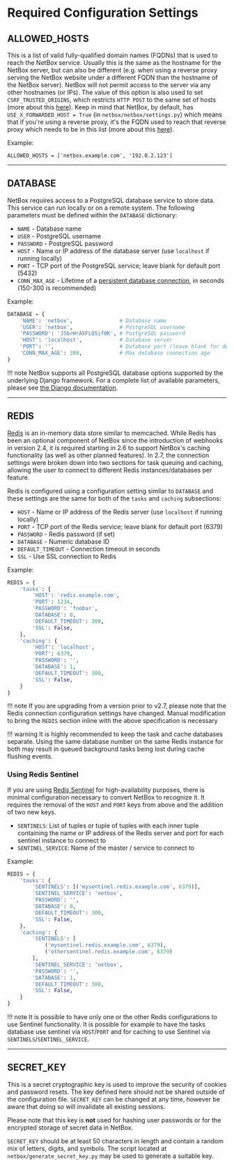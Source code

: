 # Required Configuration Settings

## ALLOWED_HOSTS

This is a list of valid fully-qualified domain names (FQDNs) that is used to reach the NetBox service. Usually this is the same as the hostname for the NetBox server, but can also be different (e.g. when using a reverse proxy serving the NetBox website under a different FQDN than the hostname of the NetBox server). NetBox will not permit access to the server via any other hostnames (or IPs). The value of this option is also used to set `CSRF_TRUSTED_ORIGINS`, which restricts `HTTP POST` to the same set of hosts (more about this [here](https://docs.djangoproject.com/en/stable/ref/settings/#std:setting-CSRF_TRUSTED_ORIGINS)). Keep in mind that NetBox, by default, has `USE_X_FORWARDED_HOST = True` (in `netbox/netbox/settings.py`) which means that if you're using a reverse proxy, it's the FQDN used to reach that reverse proxy which needs to be in this list (more about this [here](https://docs.djangoproject.com/en/stable/ref/settings/#allowed-hosts)).

Example:

```
ALLOWED_HOSTS = ['netbox.example.com', '192.0.2.123']
```

---

## DATABASE

NetBox requires access to a PostgreSQL database service to store data. This service can run locally or on a remote system. The following parameters must be defined within the `DATABASE` dictionary:

* `NAME` - Database name
* `USER` - PostgreSQL username
* `PASSWORD` - PostgreSQL password
* `HOST` - Name or IP address of the database server (use `localhost` if running locally)
* `PORT` - TCP port of the PostgreSQL service; leave blank for default port (5432)
* `CONN_MAX_AGE` - Lifetime of a [persistent database connection](https://docs.djangoproject.com/en/stable/ref/databases/#persistent-connections), in seconds (150-300 is recommended)

Example:

```python
DATABASE = {
    'NAME': 'netbox',               # Database name
    'USER': 'netbox',               # PostgreSQL username
    'PASSWORD': 'J5brHrAXFLQSif0K', # PostgreSQL password
    'HOST': 'localhost',            # Database server
    'PORT': '',                     # Database port (leave blank for default)
    'CONN_MAX_AGE': 300,            # Max database connection age
}
```

!!! note
    NetBox supports all PostgreSQL database options supported by the underlying Django framework. For a complete list of available parameters, please see [the Django documentation](https://docs.djangoproject.com/en/stable/ref/settings/#databases).

---

## REDIS

[Redis](https://redis.io/) is an in-memory data store similar to memcached. While Redis has been an optional component of
NetBox since the introduction of webhooks in version 2.4, it is required starting in 2.6 to support NetBox's caching
functionality (as well as other planned features). In 2.7, the connection settings were broken down into two sections for
task queuing and caching, allowing the user to connect to different Redis instances/databases per feature.

Redis is configured using a configuration setting similar to `DATABASE` and these settings are the same for both of the `tasks` and `caching` subsections:

* `HOST` - Name or IP address of the Redis server (use `localhost` if running locally)
* `PORT` - TCP port of the Redis service; leave blank for default port (6379)
* `PASSWORD` - Redis password (if set)
* `DATABASE` - Numeric database ID
* `DEFAULT_TIMEOUT` - Connection timeout in seconds
* `SSL` - Use SSL connection to Redis

Example:

```python
REDIS = {
    'tasks': {
        'HOST': 'redis.example.com',
        'PORT': 1234,
        'PASSWORD': 'foobar',
        'DATABASE': 0,
        'DEFAULT_TIMEOUT': 300,
        'SSL': False,
    },
    'caching': {
        'HOST': 'localhost',
        'PORT': 6379,
        'PASSWORD': '',
        'DATABASE': 1,
        'DEFAULT_TIMEOUT': 300,
        'SSL': False,
    }
}
```

!!! note
    If you are upgrading from a version prior to v2.7, please note that the Redis connection configuration settings have
    changed. Manual modification to bring the `REDIS` section inline with the above specification is necessary

!!! warning
    It is highly recommended to keep the task and cache databases separate. Using the same database number on the
    same Redis instance for both may result in queued background tasks being lost during cache flushing events.

### Using Redis Sentinel

If you are using [Redis Sentinel](https://redis.io/topics/sentinel) for high-availability purposes, there is minimal 
configuration necessary to convert NetBox to recognize it. It requires the removal of the `HOST` and `PORT` keys from 
above and the addition of two new keys.

* `SENTINELS`: List of tuples or tuple of tuples with each inner tuple containing the name or IP address 
of the Redis server and port for each sentinel instance to connect to
* `SENTINEL_SERVICE`: Name of the master / service to connect to

Example:

```python
REDIS = {
    'tasks': {
        'SENTINELS': [('mysentinel.redis.example.com', 6379)],
        'SENTINEL_SERVICE': 'netbox',
        'PASSWORD': '',
        'DATABASE': 0,
        'DEFAULT_TIMEOUT': 300,
        'SSL': False,
    },
    'caching': {
        'SENTINELS': [
            ('mysentinel.redis.example.com', 6379),
            ('othersentinel.redis.example.com', 6379)
        ],
        'SENTINEL_SERVICE': 'netbox',
        'PASSWORD': '',
        'DATABASE': 1,
        'DEFAULT_TIMEOUT': 300,
        'SSL': False,
    }
}
```

!!! note
    It is possible to have only one or the other Redis configurations to use Sentinel functionality. It is possible
    for example to have the tasks database use sentinel via `HOST`/`PORT` and for caching to use Sentinel via
    `SENTINELS`/`SENTINEL_SERVICE`.


---

## SECRET_KEY

This is a secret cryptographic key is used to improve the security of cookies and password resets. The key defined here should not be shared outside of the configuration file. `SECRET_KEY` can be changed at any time, however be aware that doing so will invalidate all existing sessions.

Please note that this key is **not** used for hashing user passwords or for the encrypted storage of secret data in NetBox.

`SECRET_KEY` should be at least 50 characters in length and contain a random mix of letters, digits, and symbols. The script located at `netbox/generate_secret_key.py` may be used to generate a suitable key.
